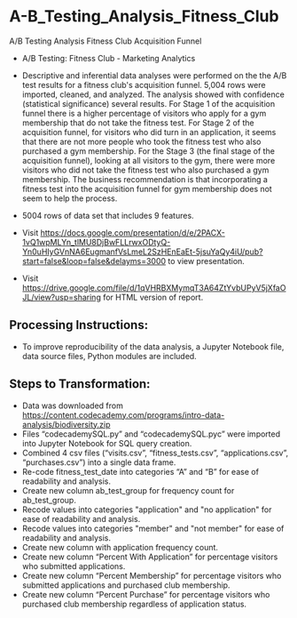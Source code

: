 # A-B_Testing_Analysis_Fitness_Club
A/B Testing Analysis Fitness Club Acquisition Funnel

- A/B Testing: Fitness Club - Marketing Analytics

- Descriptive and inferential data analyses were performed on the the A/B test results for a fitness club's acquisition funnel. 5,004 rows were imported, cleaned, and analyzed. The analysis showed with confidence (statistical significance) several results. For Stage 1 of the acquisition funnel there is a higher percentage of visitors who apply for a gym membership that do not take the fitness test. For Stage 2 of the acquisition funnel, for visitors who did turn in an application, it seems that there are not more people who took the fitness test who also purchased a gym membership. For the Stage 3 (the final stage of the acquisition funnel), looking at all visitors to the gym, there were more visitors who did not take the fitness test who also purchased a gym membership. The business recommendation is that incorporating a fitness test into the acquisition funnel for gym membership does not seem to help the process.

- 5004 rows of data set that includes 9 features.

- Visit https://docs.google.com/presentation/d/e/2PACX-1vQ1wpMLYn_tlMU8DjBwFLLrwxODtyQ-Yn0uHIyGVnNA6EugmanfVsLmeL2SzHEnEaEt-5jsuYaQy4iU/pub?start=false&loop=false&delayms=3000 to view presentation.

- Visit https://drive.google.com/file/d/1qVHRBXMymqT3A64ZtYvbUPyV5jXfaOJL/view?usp=sharing for HTML version of report.

## Processing Instructions:
- To improve reproducibility of the data analysis, a Jupyter Notebook file, data source files, Python modules are included.

## Steps to Transformation:
- Data was downloaded from https://content.codecademy.com/programs/intro-data-analysis/biodiversity.zip
- Files “codecademySQL.py” and “codecademySQL.pyc” were imported into Jupyter Notebook for SQL query creation.
- Combined 4 csv files (“visits.csv”, “fitness_tests.csv”, “applications.csv”, “purchases.csv”) into a single data frame.
- Re-code fitness_test_date into categories “A” and “B” for ease of readability and analysis.
- Create new column ab_test_group for frequency count for ab_test_group.
- Recode values into categories "application" and "no application" for ease of readability and analysis.
- Recode values into categories "member" and "not member" for ease of readability and analysis.
- Create new column with application frequency count.
- Create new column “Percent With Application” for percentage visitors who submitted applications.
- Create new column “Percent Membership” for percentage visitors who submitted applications and purchased club membership.
- Create new column “Percent Purchase” for percentage visitors who purchased club membership regardless of application status.
